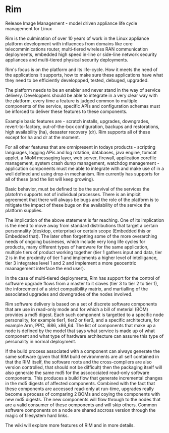 Rim
===

Release Image Management - model driven appliance life cycle management for Linux


Rim is the culmination of over 10 years of work in the Linux appliance platform development with influences 
from domains like core 
telecomminications router, multi-tiered wireless RAN communication deployments, embedded high speed in-line or 
side-line network security appliances and multi-tiered physical security deployments.

Rim's focus is on the platform and its life-cycle. How it meets the need of the applications it supports, how to
make sure these applications have what they need to be efficiently developpped, tested, debuged, upgraded.

The platform needs to be an enabler and never stand in the way of service delivery.  Developpers should be able 
to integrate in a very clear way with the platform, every time a feature is judged common to multiple components of the 
service, specific APIs and configuration schemas must be inforced to deliver these features to these components.

Example basic features are - scratch installs, upgrades, downgrades, revert-to-factory, out-of-the-box
configuration, backups and restorations, high availability (ha), desaster recovery (dr). Rim supports all of these 
except for ha and dr at the moment.

For all other features that are omnipresent in todays products - scripting languages, logging APis 
and log rotation, databases, java engine, tomcat applet, a NtoM messaging layer, web server, firewall,
application corefile management, system crash dump management, watchdog management - application components must
me able to integrate with and make use of in a well defined and using drop-in mechanism. Rim currently
has supports for all of these (and the list will keep growing).

Basic behavior, must be defined to be the survival of the services the platofrm supports not of individual processes. 
There is an implcit agreement that there will always be bugs and the role of the platform is to mitigate the impact
of these bugs on the availability of the service the platform supplies. 

The implication of the above statement is far reaching. One of its implication is the need to move away from standard
distributions that target a certain personnality (desktop, enterprise) or certain scope (Embedded this or
Embedded that). The later often forgetting some of the more overarching needs of ongoing busineses, which include
very long life cycles for products, many different types of hardware for the same application, multiple tiers of 
product working together (tier 1 gathers input and data, tier 2 is in the proximity of tier 1 and implements
a higher level of intelligance, tier 3 integrates level 1 and 2 and implement a more geocentric maanagement 
interface the end user).

In the case of multi-tiered deployments, Rim has support for the control of software upgrade flows from a master to
it slaves (tier 3 to tier 2 to tier 1), the inforcement of a strict compatibility matrix, and martialling of the
associated upgrades and downgrades of the nodes involved. 

Rim software delivery is based on a set of discrete software components that are use in read-only mode and for which
a bill of meterial (BOM) provides a md5 digest. Each such component is targetted to a specific node personality, for example
tier1, tier2 or tier3, and a specific architecture, for example Arm, PPC, i686, x86_64. The list of components that
make up a node is defined by the model that says what service is made up of what component and what type of hardware
architecture can assume this type of personality in normal deployment. 

If the build process associated with a component can always generate the same software (given that RIM build
environments are all self contained in that the RIM itself, the software roots and the cross-compilers are also version
controlled, that should not be difficult) then the packaging itself will also generate the same md5 for the
assocociated read-only software components.  This produces a build flow that generate incremental changes in the 
md5 digests of affected components. Combined with the fact that these components are accessed read-only at
run-time, upgrades really become a process of comparing 2 BOMs and coying the components with 
new md5 digests. The new components will flow through to the nodes that are a valid consumer of these ocmponents and
will skip others. Common software components on a node are shared accross version through the magic of filesystem
hard links.

The wiki will explore more features of RIM and in more details.


